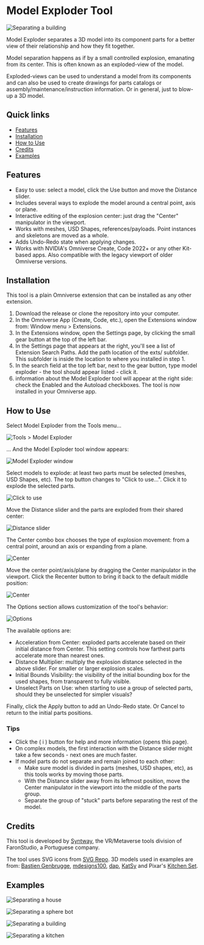 # Model Exploder Tool

![Separating a building](images/residential.jpg)

Model Exploder separates a 3D model into its component parts for a better view of their relationship and how they fit together.

Model separation happens as if by a small controlled explosion, emanating from its center. This is often known as an exploded-view of the model.

Exploded-views can be used to understand a model from its components and can also be used to create drawings for parts catalogs or assembly/maintenance/instruction information. Or in general, just to blow-up a 3D model.

## Quick links

* [Features](#features)
* [Installation](#installation)
* [How to Use](#how-to-use)
* [Credits](#credits)
* [Examples](#examples)

## Features
- Easy to use: select a model, click the Use button and move the Distance slider.
- Includes several ways to explode the model around a central point, axis or plane.
- Interactive editing of the explosion center: just drag the "Center" manipulator in the viewport.
- Works with meshes, USD Shapes, references/payloads. Point instances and skeletons are moved as a whole.
- Adds Undo-Redo state when applying changes.
- Works with NVIDIA's Omniverse Create, Code 2022+ or any other Kit-based apps. Also compatible with the legacy viewport of older Omniverse versions.

## Installation

This tool is a plain Omniverse extension that can be installed as any other extension.

1. Download the release or clone the repository into your computer.
2. In the Omniverse App (Create, Code, etc.), open the Extensions window from: Window menu > Extensions.
3. In the Extensions window, open the Settings page, by clicking the small gear button at the top of the left bar.
4. In the Settings page that appears at the right, you'll see a list of Extension Search Paths. Add the path location of the exts/ subfolder. This subfolder is inside the location to where you installed in step 1.
5. In the search field at the top left bar, next to the gear button, type model exploder - the tool should appear listed - click it.
6. information about the Model Exploder tool will appear at the right side: check the Enabled and the Autoload checkboxes. The tool is now installed in your Omniverse app.


## How to Use

Select Model Exploder from the Tools menu...

![Tools > Model Exploder](images/menu.png)


... And the Model Exploder tool window appears:

![Model Exploder window](images/window.png)


Select models to explode: at least two parts must be selected (meshes, USD Shapes, etc).
The top button changes to "Click to use...". Click it to explode the selected parts.

![Click to use](images/click-to-use.png)


Move the Distance slider and the parts are exploded from their shared center:

![Distance slider](images/distance.png)


The Center combo box chooses the type of explosion movement: from a central point, around an axis or expanding from a plane.

![Center](images/center.png)


Move the center point/axis/plane by dragging the Center manipulator in the viewport. Click the Recenter button to bring it back to the default middle position:

![Center](images/center-gizmo.gif)


The Options section allows customization of the tool's behavior:

![Options](images/options.png)

The available options are:
- Acceleration from Center: exploded parts accelerate based on their initial distance from Center.
This setting controls how farthest parts accelerate more than nearest ones.
- Distance Multiplier: multiply the explosion distance selected in the above slider.
For smaller or larger explosion scales.
- Initial Bounds Visibility: the visibility of the initial bounding box for the used shapes, from transparent to fully visible.
- Unselect Parts on Use: when starting to use a group of selected parts, should they be unselected for simpler visuals?


Finally, click the Apply button to add an Undo-Redo state. Or Cancel to return to the initial parts positions.



### Tips
- Click the ( i ) button for help and more information (opens this page).
- On complex models, the first interaction with the Distance slider might take a few seconds - next ones are much faster.
- If model parts do not separate and remain joined to each other:
  - Make sure model is divided in parts (meshes, USD shapes, etc), as this tools works by moving those parts.
  - With the Distance slider away from its leftmost position, move the Center manipulator in the viewport into the middle of the parts group.
  - Separate the group of "stuck" parts before separating the rest of the model.


## Credits
This tool is developed by [Syntway](https://www.syntway.com), the VR/Metaverse tools division of FaronStudio, a Portuguese company.

The tool uses SVG icons from [SVG Repo](https://www.svgrepo.com/).
3D models used in examples are from: [Bastien Genbrugge](https://sketchfab.com/3d-models/spherebot-17baf2bd295f460a924e62854ced1427), [mdesigns100](https://3dexport.com/free-3dmodel-residential-building-model-296192.htm), [dap](https://3dexport.com/free-3dmodel-ym-house-185521.htm), [KatSy](https://3dsky.org/3dmodels/show/chastnyi_dom_3) and Pixar's [Kitchen Set](https://graphics.pixar.com/usd/release/dl_downloads.html).


## Examples
![Separating a house](images/domiska0.gif)

![Separating a sphere bot](images/spherebot2.jpg)

![Separating a building](images/ym1.gif)

![Separating a kitchen](images/kitchen.jpg)
